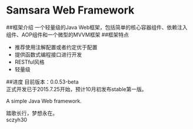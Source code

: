 # Samsara Web Framework
##框架介绍
一个轻量级的Java Web框架，包括简单的核心容器组件、依赖注入组件、AOP组件和一个微型的MVVM框架
##框架特点

- 推荐使用注解配置或者约定优于配置
- 提供函数式编程接口进行开发
- RESTful风格
- 轻量级

##进度
目前版本：0.0.53-beta  
正式开发已于2015.7.25开始，预计10月初发布stable第一版。  

A simple Java Web framework.

踏歌长行，梦想永在。  
sczyh30  
